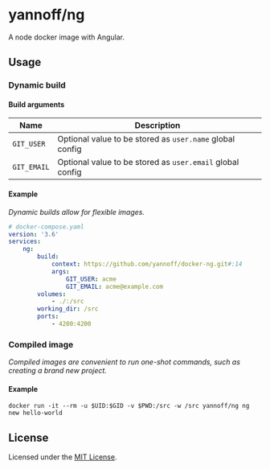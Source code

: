 # yannoff/ng

A node docker image with Angular.

## Usage

### Dynamic build

#### Build arguments

Name|Description
---|---
`GIT_USER`|Optional value to be stored as `user.name` global config
`GIT_EMAIL`|Optional value to be stored as `user.email` global config

#### Example

_Dynamic builds allow for flexible images._

```yaml
# docker-compose.yaml
version: '3.6'
services:
    ng:
        build:
            context: https://github.com/yannoff/docker-ng.git#:14
            args:
                GIT_USER: acme
                GIT_EMAIL: acme@example.com
        volumes:
            - ./:/src
        working_dir: /src
        ports:
            - 4200:4200
```

### Compiled image

_Compiled images are convenient to run one-shot commands, such as creating a brand new project._

#### Example

```
docker run -it --rm -u $UID:$GID -v $PWD:/src -w /src yannoff/ng ng new hello-world
```

## License

Licensed under the [MIT License](LICENSE).

